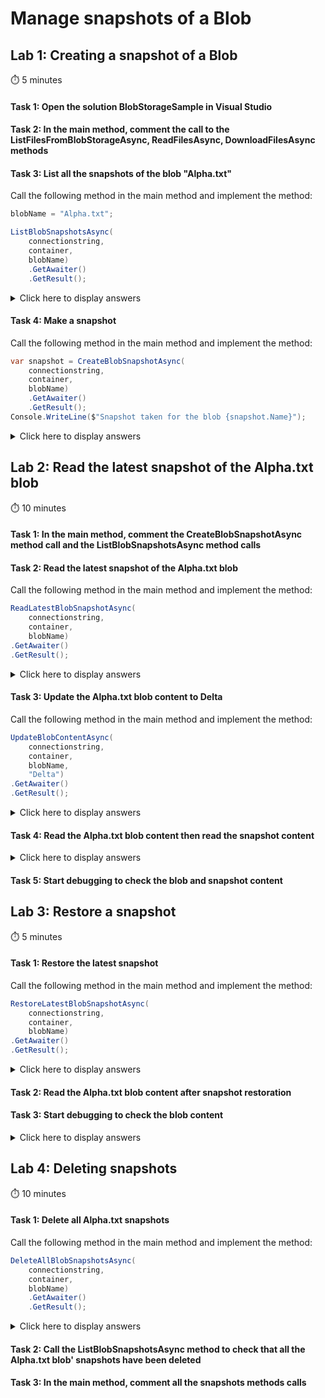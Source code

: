 # Manage snapshots of a Blob

## Lab 1: Creating a snapshot of a Blob

:stopwatch: 5 minutes

#### Task 1: Open the solution BlobStorageSample in Visual Studio

#### Task 2: In the main method, comment the call to the ListFilesFromBlobStorageAsync, ReadFilesAsync, DownloadFilesAsync methods

#### Task 3: List all the snapshots of the blob "Alpha.txt"

Call the following method in the main method and implement the method:

```csharp
blobName = "Alpha.txt";

ListBlobSnapshotsAsync(
    connectionstring,
    container,
    blobName)
    .GetAwaiter()
    .GetResult();
```

<details>
<summary>Click here to display answers</summary>

1. Implement the method as follow:

    ```csharp
    private static async Task ListBlobSnapshotsAsync(
        string storageAccountConnectionString,
        string blobContainer,
        string blobName)
    {
        CloudStorageAccount storageAccount = CloudStorageAccount.Parse(storageAccountConnectionString);
        CloudBlobClient blobClient = storageAccount.CreateCloudBlobClient();
        CloudBlobContainer container = blobClient.GetContainerReference(blobContainer);

        var resultSegment = await container.ListBlobsSegmentedAsync(
            null, 
            true, 
            BlobListingDetails.Snapshots, 
            null, 
            null, 
            null, 
            null);

        var snapshots = resultSegment
            .Results
            .Cast<CloudBlockBlob>()
            .Where(blob => blob.IsSnapshot && blob.Name == blobName);

        foreach (var snapshot in snapshots)
            Console.WriteLine($"Snapshot of {snapshot.Name} taken at date: {snapshot.SnapshotTime.Value.ToLocalTime()}.");
    }
    ```

1. Start debugging to check that there is no snapshot of the *Alpha.txt* blob

</details>

#### Task 4: Make a snapshot

Call the following method in the main method and implement the method:

```csharp
var snapshot = CreateBlobSnapshotAsync(
    connectionstring,
    container,
    blobName)
    .GetAwaiter()
    .GetResult();
Console.WriteLine($"Snapshot taken for the blob {snapshot.Name}");
```

<details>
<summary>Click here to display answers</summary>

1. Implement the method as follow:

    ```csharp
    private static async Task<CloudBlob> CreateBlobSnapshotAsync(
        string storageAccountConnectionString,
        string blobContainer,
        string blobName)
    {
        CloudStorageAccount storageAccount = CloudStorageAccount.Parse(storageAccountConnectionString);
        CloudBlobClient blobClient = storageAccount.CreateCloudBlobClient();
        CloudBlobContainer container = blobClient.GetContainerReference(blobContainer);
        CloudBlob blob = container.GetBlobReference(blobName);

        CloudBlob snapshot = await blob.SnapshotAsync();

        return snapshot;
    }
    ```

1. In the main method, call the **ListBlobSnapshotsAsync** method again after the completion of the **CreateBlobSnapshotAsync** method

1. Start debugging to check that the snapshot has been successfully created

</details>

## Lab 2: Read the latest snapshot of the Alpha.txt blob

:stopwatch: 10 minutes

#### Task 1: In the main method, comment the CreateBlobSnapshotAsync method call and the ListBlobSnapshotsAsync method calls

#### Task 2: Read the latest snapshot of the Alpha.txt blob

Call the following method in the main method and implement the method:

```csharp
ReadLatestBlobSnapshotAsync(
    connectionstring,
    container,
    blobName)
.GetAwaiter()
.GetResult();
```

<details>
<summary>Click here to display answers</summary>

1. Implement the method as follow:

    ```csharp
    public static async Task ReadLatestBlobSnapshotAsync(
        string storageAccountConnectionString,
        string blobContainer,
        string blobName)
    {
        CloudStorageAccount storageAccount = CloudStorageAccount.Parse(storageAccountConnectionString);
        CloudBlobClient blobClient = storageAccount.CreateCloudBlobClient();
        CloudBlobContainer container = blobClient.GetContainerReference(blobContainer);

        var resultSegment = await container.ListBlobsSegmentedAsync(
            null,
            true,
            BlobListingDetails.Snapshots,
            null,
            null,
            null,
            null);

        var snapshots = resultSegment
            .Results
            .Cast<CloudBlockBlob>()
            .Where(blob => blob.IsSnapshot && blob.Name == blobName);

        var snapshot = snapshots
            .First(blob => 
            blob.SnapshotTime == 
            snapshots.Max(max => max.SnapshotTime));

        await ReadBlobContentAsync(container, snapshot);
    }
    ```

1. In the **ReadBlobContentAsync** method, change the call to the GetBlobReference method in order to include the snapshot time

    ```csharp
    ```

1. 

</details>

#### Task 3: Update the Alpha.txt blob content to Delta

Call the following method in the main method and implement the method:

```csharp
UpdateBlobContentAsync(
    connectionstring,
    container,
    blobName,
    "Delta")
.GetAwaiter()
.GetResult();
```

<details>
<summary>Click here to display answers</summary>

1. Implement the method as follow:

    ```csharp
    public static async Task UpdateBlobContentAsync(
        string storageAccountConnectionString,
        string blobContainer,
        string blobName,
        string newValue)
    {
        CloudStorageAccount storageAccount = CloudStorageAccount.Parse(storageAccountConnectionString);
        CloudBlobClient blobClient = storageAccount.CreateCloudBlobClient();
        CloudBlobContainer container = blobClient.GetContainerReference(blobContainer);
        CloudBlockBlob blockBlob = container.GetBlockBlobReference(blobName);

        await blockBlob.UploadTextAsync(newValue);
    }
    ```

</details>

#### Task 4: Read the Alpha.txt blob content then read the snapshot content

<details>
<summary>Click here to display answers</summary>

1. Call the **ReadFilesAsync** method after the completion the **UpdateBlobContentAsync**

1. Call the **ReadLatestBlobSnapshotAsync** method after the completion the **ReadFilesAsync**

</details>

#### Task 5: Start debugging to check the blob and snapshot content

## Lab 3: Restore a snapshot

:stopwatch: 5 minutes

#### Task 1: Restore the latest snapshot

Call the following method in the main method and implement the method:

```csharp
RestoreLatestBlobSnapshotAsync(
    connectionstring,
    container,
    blobName)
.GetAwaiter()
.GetResult();
```

<details>
<summary>Click here to display answers</summary>

1. Implement the method as follow:

    ```csharp
    public static async Task RestoreLatestBlobSnapshotAsync(
        string storageAccountConnectionString,
        string blobContainer,
        string blobName)
    {
        CloudStorageAccount storageAccount = CloudStorageAccount.Parse(storageAccountConnectionString);
        CloudBlobClient blobClient = storageAccount.CreateCloudBlobClient();
        CloudBlobContainer container = blobClient.GetContainerReference(blobContainer);
        CloudBlockBlob blockBlob = container.GetBlockBlobReference(blobName);

        var resultSegment = await container.ListBlobsSegmentedAsync(
            null,
            true,
            BlobListingDetails.Snapshots,
            null,
            null,
            null,
            null);

        var snapshots = resultSegment
            .Results
            .Cast<CloudBlockBlob>()
            .Where(blob => blob.IsSnapshot && blob.Name == blobName);

        var snapshot = snapshots
            .First(blob =>
            blob.SnapshotTime ==
            snapshots.Max(max => max.SnapshotTime));

        await blockBlob.StartCopyAsync(snapshot);
    }
    ```

</details>

#### Task 2: Read the Alpha.txt blob content after snapshot restoration

#### Task 3: Start debugging to check the blob content

<details>
<summary>Click here to display answers</summary>

1. Step 1

1. Step 2

</details>

## Lab 4: Deleting snapshots

:stopwatch: 10 minutes

#### Task 1: Delete all Alpha.txt snapshots

Call the following method in the main method and implement the method:

```csharp
DeleteAllBlobSnapshotsAsync(
    connectionstring,
    container,
    blobName)
    .GetAwaiter()
    .GetResult();
```

<details>
<summary>Click here to display answers</summary>

1. Implement the method as follow:

    ```csharp
    private static async Task DeleteAllBlobSnapshotsAsync(
        string storageAccountConnectionString,
        string blobContainer,
        string blobName)
    {
        CloudStorageAccount storageAccount = CloudStorageAccount.Parse(storageAccountConnectionString);
        CloudBlobClient blobClient = storageAccount.CreateCloudBlobClient();
        CloudBlobContainer container = blobClient.GetContainerReference(blobContainer);

        var resultSegment = await container.ListBlobsSegmentedAsync(
            null,
            true,
            BlobListingDetails.Snapshots,
            null,
            null,
            null,
            null);

        var snapshots = resultSegment
            .Results
            .Cast<CloudBlockBlob>()
            .Where(blob => blob.IsSnapshot && blob.Name == blobName);

        foreach (var snapshot in snapshots)
            await snapshot.DeleteIfExistsAsync();
    }
    ```

</details>

#### Task 2: Call the ListBlobSnapshotsAsync method to check that all the Alpha.txt blob' snapshots have been deleted

#### Task 3: In the main method, comment all the snapshots methods calls